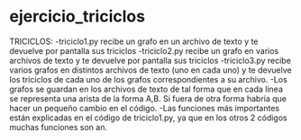 # ejercicio_triciclos
TRICICLOS:
-triciclo1.py recibe un grafo en un archivo de texto y te devuelve por pantalla sus triciclos
-triciclo2.py recibe un grafo en varios archivos de texto y te devuelve por pantalla sus triciclos
-triciclo3.py recibe varios grafos en distintos archivos de texto (uno en cada uno) y te devuelve los triciclos de cada uno de los grafos correspondientes a su archivo.
-Los grafos se guardan en los archivos de texto de tal forma que en cada linea se representa una arista de la forma
A,B. Si fuera de otra forma habría que hacer un pequeño cambio en el código.
-Las funciones más importantes están explicadas en el código de triciclo1.py, ya que en los otros 2 códigos muchas
funciones son an.
